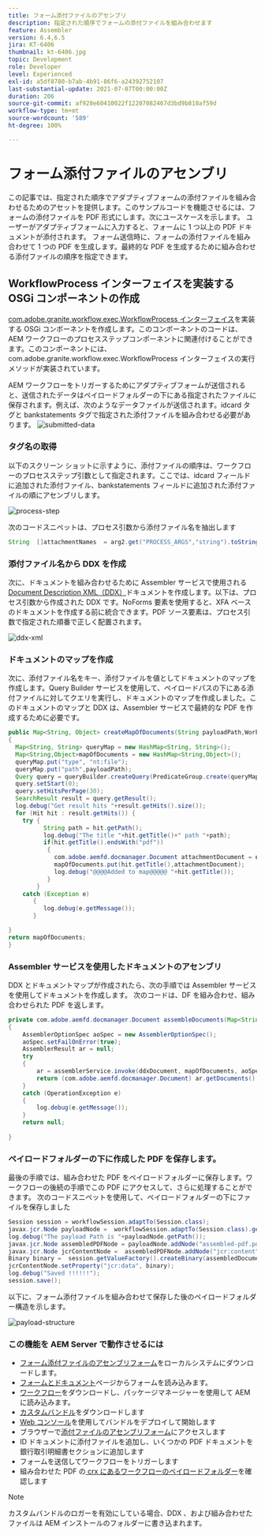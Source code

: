 ```yaml
---
title: フォーム添付ファイルのアセンブリ
description: 指定された順序でフォームの添付ファイルを組み合わせます
feature: Assembler
version: 6.4,6.5
jira: KT-6406
thumbnail: kt-6406.jpg
topic: Development
role: Developer
level: Experienced
exl-id: a5df8780-b7ab-4b91-86f6-a24392752107
last-substantial-update: 2021-07-07T00:00:00Z
duration: 206
source-git-commit: af928e60410022f12207082467d3bd9b818af59d
workflow-type: tm+mt
source-wordcount: '589'
ht-degree: 100%

---
```


# フォーム添付ファイルのアセンブリ

この記事では、指定された順序でアダプティブフォームの添付ファイルを組み合わせるためのアセットを提供します。このサンプルコードを機能させるには、フォームの添付ファイルを PDF 形式にします。次にユースケースを示します。
ユーザーがアダプティブフォームに入力すると、フォームに 1 つ以上の PDF ドキュメントが添付されます。
フォーム送信時に、フォームの添付ファイルを組み合わせて 1 つの PDF を生成します。最終的な PDF を生成するために組み合わせる添付ファイルの順序を指定できます。

## WorkflowProcess インターフェイスを実装する OSGi コンポーネントの作成

[com.adobe.granite.workflow.exec.WorkflowProcess インターフェイス](https://helpx.adobe.com/experience-manager/6-5/sites/developing/using/reference-materials/javadoc/com/adobe/granite/workflow/exec/WorkflowProcess.html?lang=ja)を実装する OSGi コンポーネントを作成します。このコンポーネントのコードは、AEM ワークフローのプロセスステップコンポーネントに関連付けることができます。このコンポーネントには、com.adobe.granite.workflow.exec.WorkflowProcess インターフェイスの実行メソッドが実装されています。

AEM ワークフローをトリガーするためにアダプティブフォームが送信されると、送信されたデータはペイロードフォルダーの下にある指定されたファイルに保存されます。例えば、次のようなデータファイルが送信されます。idcard タグと bankstatements タグで指定された添付ファイルを組み合わせる必要があります。
![submitted-data](assets/submitted-data.JPG)

### タグ名の取得

以下のスクリーン ショットに示すように、添付ファイルの順序は、ワークフローのプロセスステップ引数として指定されます。ここでは、idcard フィールドに追加された添付ファイル、bankstatements フィールドに追加された添付ファイルの順にアセンブリします。

![process-step](assets/process-step.JPG)

次のコードスニペットは、プロセス引数から添付ファイル名を抽出します

```java
String  []attachmentNames  = arg2.get("PROCESS_ARGS","string").toString().split(",");
```

### 添付ファイル名から DDX を作成

次に、ドキュメントを組み合わせるために Assembler サービスで使用される [Document Description XML（DDX）](https://helpx.adobe.com/pdf/aem-forms/6-2/ddxRef.pdf)ドキュメントを作成します。以下は、プロセス引数から作成された DDX です。NoForms 要素を使用すると、XFA ベースのドキュメントを作成する前に統合できます。PDF ソース要素は、プロセス引数で指定された順番で正しく配置されます。

![ddx-xml](assets/ddx.PNG)

### ドキュメントのマップを作成

次に、添付ファイル名をキー、添付ファイルを値としてドキュメントのマップを作成します。Query Builder サービスを使用して、ペイロードパスの下にある添付ファイルに対してクエリを実行し、ドキュメントのマップを作成しました。このドキュメントのマップと DDX は、Assembler サービスで最終的な PDF を作成するために必要です。

```java
public Map<String, Object> createMapOfDocuments(String payloadPath,WorkflowSession workflowSession )
{
  Map<String, String> queryMap = new HashMap<String, String>();
  Map<String,Object>mapOfDocuments = new HashMap<String,Object>();
  queryMap.put("type", "nt:file");
  queryMap.put("path",payloadPath);
  Query query = queryBuilder.createQuery(PredicateGroup.create(queryMap),workflowSession.adaptTo(Session.class));
  query.setStart(0);
  query.setHitsPerPage(30);
  SearchResult result = query.getResult();
  log.debug("Get result hits "+result.getHits().size());
  for (Hit hit : result.getHits()) {
    try {
          String path = hit.getPath();
          log.debug("The title "+hit.getTitle()+" path "+path);
          if(hit.getTitle().endsWith("pdf"))
           {
             com.adobe.aemfd.docmanager.Document attachmentDocument = new com.adobe.aemfd.docmanager.Document(path);
             mapOfDocuments.put(hit.getTitle(),attachmentDocument);
             log.debug("@@@@Added to map@@@@@ "+hit.getTitle());
           }
        }
    catch (Exception e)
       {
          log.debug(e.getMessage());
       }

}
return mapOfDocuments;
}
```

### Assembler サービスを使用したドキュメントのアセンブリ

DDX とドキュメントマップが作成されたら、次の手順では Assembler サービスを使用してドキュメントを作成します。
次のコードは、DF を組み合わせ、組み合わせられた PDF を返します。

```java
private com.adobe.aemfd.docmanager.Document assembleDocuments(Map<String, Object> mapOfDocuments, com.adobe.aemfd.docmanager.Document ddxDocument)
{
    AssemblerOptionSpec aoSpec = new AssemblerOptionSpec();
    aoSpec.setFailOnError(true);
    AssemblerResult ar = null;
    try
    {
        ar = assemblerService.invoke(ddxDocument, mapOfDocuments, aoSpec);
        return (com.adobe.aemfd.docmanager.Document) ar.getDocuments().get("GeneratedDocument.pdf");
    }
    catch (OperationException e)
    {
        log.debug(e.getMessage());
    }
    return null;
    
}
```

### ペイロードフォルダーの下に作成した PDF を保存します。

最後の手順では、組み合わせた PDF をペイロードフォルダーに保存します。ワークフローの後続の手順でこの PDF にアクセスして、さらに処理することができます。
次のコードスニペットを使用して、ペイロードフォルダーの下にファイルを保存しました

```java
Session session = workflowSession.adaptTo(Session.class);
javax.jcr.Node payloadNode =  workflowSession.adaptTo(Session.class).getNode(workItem.getWorkflowData().getPayload().toString());
log.debug("The payload Path is "+payloadNode.getPath());
javax.jcr.Node assembledPDFNode = payloadNode.addNode("assembled-pdf.pdf", "nt:file"); 
javax.jcr.Node jcrContentNode =  assembledPDFNode.addNode("jcr:content", "nt:resource");
Binary binary =  session.getValueFactory().createBinary(assembledDocument.getInputStream());
jcrContentNode.setProperty("jcr:data", binary);
log.debug("Saved !!!!!!"); 
session.save();
```

以下に、フォーム添付ファイルを組み合わせて保存した後のペイロードフォルダー構造を示します。

![payload-structure](assets/payload-structure.JPG)

### この機能を AEM Server で動作させるには

* [フォーム添付ファイルのアセンブリフォーム](assets/assemble-form-attachments-af.zip)をローカルシステムにダウンロードします。
* [フォームとドキュメント](http://localhost:4502/aem/forms.html/content/dam/formsanddocuments)ページからフォームを読み込みます。
* [ワークフロー](assets/assemble-form-attachments.zip)をダウンロードし、パッケージマネージャーを使用して AEM に読み込みます。
* [カスタムバンドル](assets/assembletaskattachments.assembletaskattachments.core-1.0-SNAPSHOT.jar)をダウンロードします
* [Web コンソール](http://localhost:4502/system/console/bundles)を使用してバンドルをデプロイして開始します
* ブラウザーで[添付ファイルのアセンブリフォーム](http://localhost:4502/content/dam/formsanddocuments/assembleattachments/jcr:content?wcmmode=disabled)にアクセスします
* ID ドキュメントに添付ファイルを追加し、いくつかの PDF ドキュメントを銀行取引明細書セクションに追加します
* フォームを送信してワークフローをトリガーします
* 組み合わせた PDF の[ crx にあるワークフローのペイロードフォルダー](http://localhost:4502/crx/de/index.jsp#/var/fd/dashboard/payload)を確認します

>[!NOTE]
> カスタムバンドルのロガーを有効にしている場合、DDX 、および組み合わせたファイルは AEM インストールのフォルダーに書き込まれます。
